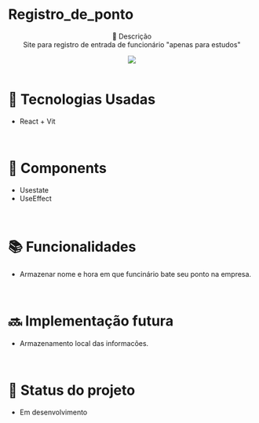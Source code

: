  # Registro_de_ponto <br> 

<p align="center">
 📝 Descrição <br> 
   Site para registro de entrada de funcionário  "apenas para estudos"  <br> 
</p>


<div align="center">
<img src="https://user-images.githubusercontent.com/89613568/182255393-99e82cdb-d721-497f-85cc-2287448939c3.png"/>
</div>

 <br> 
 
# 🚀 Tecnologias Usadas
* React + Vit

<br> 

# 🔧 Components

* Usestate
* UseEffect

<br> 

# 📚 Funcionalidades
* Armazenar nome e hora em que funcinário bate seu ponto na empresa.

<br> 

# 🔜 Implementação futura
* Armazenamento local das informacões.

<br> 

# 🎯 Status do projeto
* Em desenvolvimento
